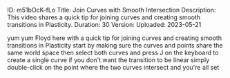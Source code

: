ID: m51bOcK-fLo
Title: Join Curves with Smooth Intersection
Description: This video shares a quick tip for joining curves and creating smooth transitions in Plasticity.
Duration: 30
Version: 
Uploaded: 2023-05-21

yum yum Floyd here with a quick tip for
joining curves and creating smooth
transitions in Plasticity start by
making sure the curves and points share
the same world space then select both
curves and press J on the keyboard to
create a single curve if you don't want
the transition to be linear simply
double-click on the point where the two
curves intersect and you're all set
